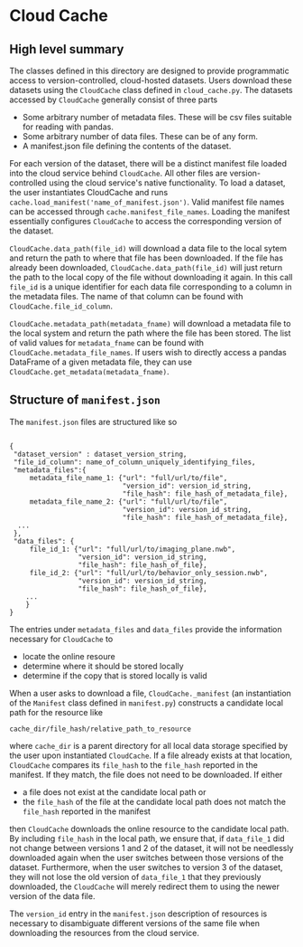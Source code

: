 Cloud Cache
===========

## High level summary

The classes defined in this directory are designed to provide programmatic
access to version-controlled, cloud-hosted datasets. Users download these
datasets using the `CloudCache` class defined in `cloud_cache.py`.
The datasets accessed by `CloudCache` generally consist of three parts

- Some arbitrary number of metadata files. These will be csv files suitable for
reading with pandas.
- Some arbitrary number of data files. These can be of any form.
- A manifest.json file defining the contents of the dataset.

For each version of the dataset, there will be a distinct manifest file loaded
into the cloud service behind `CloudCache`. All other files are
version-controlled using the cloud service's native functionality. To load a
dataset, the user instantiates CloudCache and runs
`cache.load_manifest('name_of_manifest.json')`. Valid manifest file names can
be accessed through `cache.manifest_file_names`. Loading the manifest
essentially configures `CloudCache` to access the corresponding version of the
dataset.

`CloudCache.data_path(file_id)` will download a data file to the local
sytem and return the path to where that file has been downloaded. If the file
has already been downloaded, `CloudCache.data_path(file_id)` will just return
the path to the local copy of the file without downloading it again. In this
call `file_id` is a unique identifier for each data file corresponding to a
column in the metadata files. The name of that column can be found with
`CloudCache.file_id_column`.

`CloudCache.metadata_path(metadata_fname)` will download a metadata file to
the local system and return the path where the file has been stored. The list
of valid values for `metadata_fname` can be found with
`CloudCache.metadata_file_names`. If users wish to directly access a
pandas DataFrame of a given metadata file, they can use
`CloudCache.get_metadata(metadata_fname)`.

## Structure of `manifest.json`

The `manifest.json` files are structured like so
```

{
 "dataset_version" : dataset_version_string,
 "file_id_column": name_of_column_uniquely_identifying_files,
 "metadata_files":{
     metadata_file_name_1: {"url": "full/url/to/file",
                            "version_id": version_id_string,
                            "file_hash": file_hash_of_metadata_file},
     metadata_file_name_2: {"url": "full/url/to/file",
                            "version_id": version_id_string,
                            "file_hash": file_hash_of_metadata_file},
  ...
 },
 "data_files": {
     file_id_1: {"url": "full/url/to/imaging_plane.nwb",
                 "version_id": version_id_string,
                 "file_hash": file_hash_of_file},
     file_id_2: {"url": "full/url/to/behavior_only_session.nwb",
                 "version_id": version_id_string,
                 "file_hash": file_hash_of_file},
    ...
    }
}
```
The entries under `metadata_files` and `data_files` provide the information
necessary for `CloudCache` to

- locate the online resoure
- determine where it should be stored locally
- determine if the copy that is stored locally is valid

When a user asks to download a file, `CloudCache._manifest` (an instantiation
of the `Manifest` class defined in `manifest.py`) constructs a candidate local
path for the resource like
```
cache_dir/file_hash/relative_path_to_resource
```
where `cache_dir` is a parent directory for all local data storage specified by
the user upon instantiated `CloudCache`. If a file already exists at that
location, `CloudCache` compares its `file_hash` to the `file_hash` reported in
the manifest. If they match, the file does not need to be downloaded. If either

- a file does not exist at the candidate local path or
- the `file_hash` of the file at the candidate local path does not match the
`file_hash` reported in the manifest

then `CloudCache` downloads the online resource to the candidate local path.
By including `file_hash` in the local path, we ensure that, if `data_file_1`
did not change between versions 1 and 2 of the dataset, it will not be
needlessly downloaded again when the user switches between those versions of
the dataset. Furthermore, when the user switches to version 3 of the dataset,
they will not lose the old version of `data_file_1` that they previously
downloaded, the `CloudCache` will merely redirect them to using the newer
version of the data file.

The `version_id` entry in the `manifest.json` description of resources is
necessary to disambiguate different versions of the same file when downloading
the resources from the cloud service.
